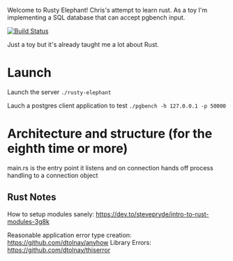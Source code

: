 Welcome to Rusty Elephant! Chris's attempt to learn rust. As a toy I'm implementing a SQL database that can accept pgbench input.

[![Build Status](https://travis-ci.org/chotchki/rusty-elephant.svg?branch=main)](https://travis-ci.org/chotchki/rusty-elephant)

Just a toy but it's already taught me a lot about Rust.

# Launch

Launch the server
`./rusty-elephant`

Lauch a postgres client application to test
`./pgbench -h 127.0.0.1 -p 50000`


# Architecture and structure (for the eighth time or more)

main.rs is the entry point it listens and on connection hands off process handling to a connection object

## Rust Notes
How to setup modules sanely: https://dev.to/stevepryde/intro-to-rust-modules-3g8k

Reasonable application error type creation: https://github.com/dtolnay/anyhow
Library Errors: https://github.com/dtolnay/thiserror